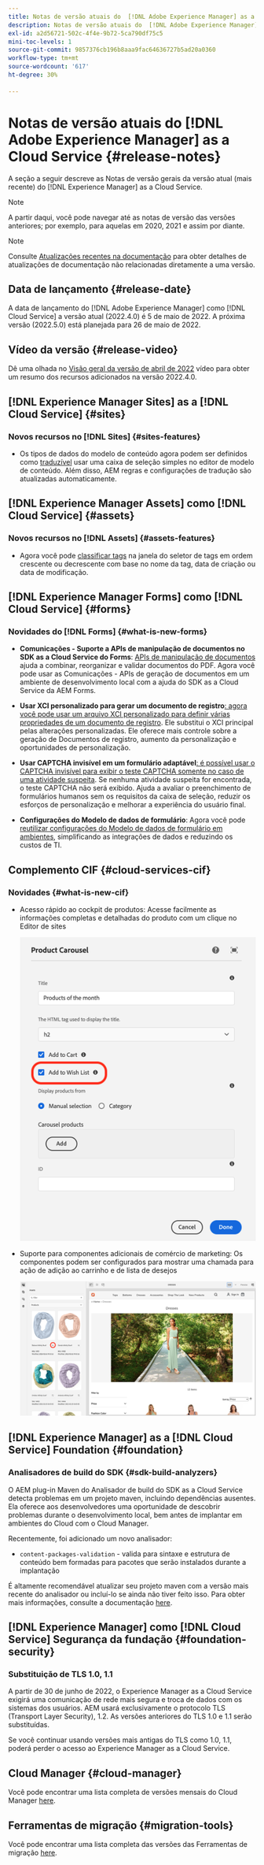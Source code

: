 ```yaml
---
title: Notas de versão atuais do  [!DNL Adobe Experience Manager] as a Cloud Service.
description: Notas de versão atuais do  [!DNL Adobe Experience Manager] as a Cloud Service.
exl-id: a2d56721-502c-4f4e-9b72-5ca790df75c5
mini-toc-levels: 1
source-git-commit: 9857376cb196b8aaa9fac64636727b5ad20a0360
workflow-type: tm+mt
source-wordcount: '617'
ht-degree: 30%

---
```



# Notas de versão atuais do [!DNL Adobe Experience Manager] as a Cloud Service {#release-notes}

A seção a seguir descreve as Notas de versão gerais da versão atual (mais recente) do [!DNL Experience Manager] as a Cloud Service.

>[!NOTE]
>
>A partir daqui, você pode navegar até as notas de versão das versões anteriores; por exemplo, para aquelas em 2020, 2021 e assim por diante.

>[!NOTE]
>
>Consulte [Atualizações recentes na documentação](https://experienceleague.adobe.com/docs/experience-manager-release-information/aem-release-updates/doc-updates/documentation-updates.html?lang=pt-BR) para obter detalhes de atualizações de documentação não relacionadas diretamente a uma versão.

## Data de lançamento {#release-date}

A data de lançamento do [!DNL Adobe Experience Manager] como [!DNL Cloud Service] a versão atual (2022.4.0) é 5 de maio de 2022.
A próxima versão (2022.5.0) está planejada para 26 de maio de 2022.

## Vídeo da versão {#release-video}

Dê uma olhada no [Visão geral da versão de abril de 2022](https://video.tv.adobe.com/v/342612?quality=12) vídeo para obter um resumo dos recursos adicionados na versão 2022.4.0.

## [!DNL Experience Manager Sites] as a [!DNL Cloud Service] {#sites}

### Novos recursos no [!DNL Sites] {#sites-features}

* Os tipos de dados do modelo de conteúdo agora podem ser definidos como [traduzível](/help/assets/content-fragments/content-fragments-models.md#properties) usar uma caixa de seleção simples no editor de modelo de conteúdo. Além disso, AEM regras e configurações de tradução são atualizadas automaticamente.

## [!DNL Experience Manager Assets] como [!DNL Cloud Service] {#assets}

### Novos recursos no [!DNL Assets] {#assets-features}

* Agora você pode [classificar tags](/help/assets/organize-assets.md#use-tags-to-organize-assets) na janela do seletor de tags em ordem crescente ou decrescente com base no nome da tag, data de criação ou data de modificação.

## [!DNL Experience Manager Forms] como [!DNL Cloud Service] {#forms}

### Novidades do [!DNL Forms] {#what-is-new-forms}

* **Comunicações - Suporte a APIs de manipulação de documentos no SDK as a Cloud Service do Forms**: [APIs de manipulação de documentos](/help/forms/aem-forms-cloud-service-communications.md) ajuda a combinar, reorganizar e validar documentos do PDF. Agora você pode usar as Comunicações - APIs de geração de documentos em um ambiente de desenvolvimento local com a ajuda do SDK as a Cloud Service da AEM Forms.

* **Usar XCI personalizado para gerar um documento de registro**[: agora você pode usar um arquivo XCI personalizado para definir várias propriedades de um documento de registro](/help/forms/generate-document-of-record-for-non-xfa-based-adaptive-forms.md#use-a-custom-xci-file). Ele substitui o XCI principal pelas alterações personalizadas. Ele oferece mais controle sobre a geração de Documentos de registro, aumento da personalização e oportunidades de personalização.

* **Usar CAPTCHA invisível em um formulário adaptável**[: é possível usar o CAPTCHA invisível para exibir o teste CAPTCHA somente no caso de uma atividade suspeita](/help/forms/captcha-adaptive-forms.md). Se nenhuma atividade suspeita for encontrada, o teste CAPTCHA não será exibido. Ajuda a avaliar o preenchimento de formulários humanos sem os requisitos da caixa de seleção, reduzir os esforços de personalização e melhorar a experiência do usuário final.

* **Configurações do Modelo de dados de formulário**: Agora você pode [reutilizar configurações do Modelo de dados de formulário em ambientes](/help/forms/create-form-data-models.md#runmode-specific-context-aware-config), simplificando as integrações de dados e reduzindo os custos de TI.

## Complemento CIF {#cloud-services-cif}

### Novidades {#what-is-new-cif}

* Acesso rápido ao cockpit de produtos: Acesse facilmente as informações completas e detalhadas do produto com um clique no Editor de sites

   ![Habilitar lista de desejos](/help/assets/CIF/enable-wishlist.png)

* Suporte para componentes adicionais de comércio de marketing: Os componentes podem ser configurados para mostrar uma chamada para ação de adição ao carrinho e de lista de desejos

   ![Atalho do editor de sites para o cockpit de produtos](/help/assets/CIF/sites-editor-shortcut-to-cockpit.png)

## [!DNL Experience Manager] as a [!DNL Cloud Service] Foundation {#foundation}

### Analisadores de build do SDK {#sdk-build-analyzers}

O AEM plug-in Maven do Analisador de build do SDK as a Cloud Service detecta problemas em um projeto maven, incluindo dependências ausentes. Ela oferece aos desenvolvedores uma oportunidade de descobrir problemas durante o desenvolvimento local, bem antes de implantar em ambientes do Cloud com o Cloud Manager.

Recentemente, foi adicionado um novo analisador:

* `content-packages-validation` - valida para sintaxe e estrutura de conteúdo bem formadas para pacotes que serão instalados durante a implantação

É altamente recomendável atualizar seu projeto maven com a versão mais recente do analisador ou incluí-lo se ainda não tiver feito isso. Para obter mais informações, consulte a documentação [here](https://experienceleague.adobe.com/docs/experience-manager-core-components/using/developing/archetype/build-analyzer-maven-plugin.html).

## [!DNL Experience Manager] como [!DNL Cloud Service] Segurança da fundação {#foundation-security}

### Substituição de TLS 1.0, 1.1

A partir de 30 de junho de 2022, o Experience Manager as a Cloud Service exigirá uma comunicação de rede mais segura e troca de dados com os sistemas dos usuários. AEM usará exclusivamente o protocolo TLS (Transport Layer Security), 1.2. As versões anteriores do TLS 1.0 e 1.1 serão substituídas.

Se você continuar usando versões mais antigas do TLS como 1.0, 1.1, poderá perder o acesso ao Experience Manager as a Cloud Service.

## Cloud Manager {#cloud-manager}

Você pode encontrar uma lista completa de versões mensais do Cloud Manager [here](/help/implementing/cloud-manager/release-notes-cloud-manager/release-notes-cm-current.md).

## Ferramentas de migração {#migration-tools}

Você pode encontrar uma lista completa das versões das Ferramentas de migração [here](/help/journey-migration/release-notes/release-notes-migration-tools-current.md).
